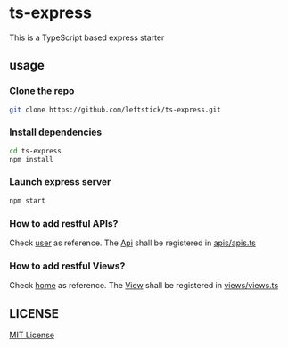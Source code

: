 ts-express
====================

This is a TypeScript based express starter

## usage ##

### Clone the repo ###

```bash
git clone https://github.com/leftstick/ts-express.git
```

### Install dependencies ###

```bash
cd ts-express
npm install
```

### Launch express server ###

```bash
npm start
```

### How to add restful APIs? ###

Check [user](https://github.com/leftstick/ts-express/tree/master/application/apis/user) as reference. The [Api](https://github.com/leftstick/ts-express/blob/master/application/fw/model/route.ts#L12-L14) shall be registered in [apis/apis.ts](https://github.com/leftstick/ts-express/blob/master/application/apis/apis.ts)


### How to add restful Views? ###

Check [home](https://github.com/leftstick/ts-express/tree/master/application/views/home) as reference. The [View](https://github.com/leftstick/ts-express/blob/master/application/fw/model/route.ts#L8-L10) shall be registered in [views/views.ts](https://github.com/leftstick/ts-express/blob/master/application/views/views.ts)

## LICENSE ##

[MIT License](https://raw.githubusercontent.com/leftstick/ts-express/master/LICENSE)
